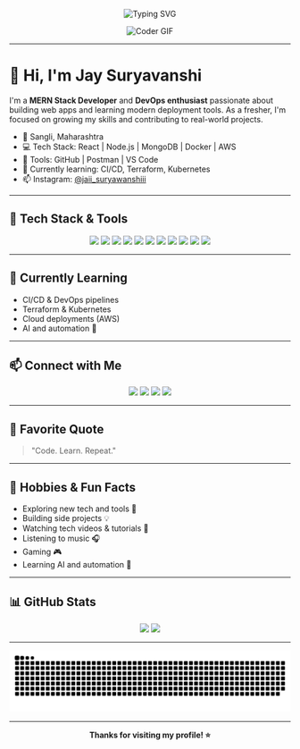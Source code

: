 <!-- Profile Header -->
<p align="center">
  <img src="https://readme-typing-svg.demolab.com?font=Fira+Code&size=28&pause=1000&color=36BCF7&center=true&vCenter=true&width=700&lines=Hi%2C+I'm+Jay+Suryavanshi!;MERN+Stack+Dev+%7C+DevOps+Enthusiast;Code.+Learn.+Repeat." alt="Typing SVG" />
</p>

<p align="center">
  <img src="https://media.giphy.com/media/qgQUggAC3Pfv687qPC/giphy.gif" width="200" alt="Coder GIF">
</p>

---

# 👋 Hi, I'm Jay Suryavanshi

I'm a **MERN Stack Developer** and **DevOps enthusiast** passionate about building web apps and learning modern deployment tools. As a fresher, I'm focused on growing my skills and contributing to real-world projects.

- 📍 Sangli, Maharashtra
- 💻 Tech Stack: React | Node.js | MongoDB | Docker | AWS
- 🔧 Tools: GitHub | Postman | VS Code
- 🌱 Currently learning: CI/CD, Terraform, Kubernetes
- 📫 Instagram: [@jaii_suryawanshiii](https://www.instagram.com/jaii_suryawanshiii/)

---

## 🚀 Tech Stack & Tools
<p align="center">
  <img src="https://img.shields.io/badge/React-61DAFB?style=for-the-badge&logo=react&logoColor=black"/>
  <img src="https://img.shields.io/badge/Node.js-339933?style=for-the-badge&logo=nodedotjs&logoColor=white"/>
  <img src="https://img.shields.io/badge/MongoDB-4EA94B?style=for-the-badge&logo=mongodb&logoColor=white"/>
  <img src="https://img.shields.io/badge/Express.js-000000?style=for-the-badge&logo=express&logoColor=white"/>
  <img src="https://img.shields.io/badge/Docker-2496ED?style=for-the-badge&logo=docker&logoColor=white"/>
  <img src="https://img.shields.io/badge/AWS-232F3E?style=for-the-badge&logo=amazon-aws&logoColor=white"/>
  <img src="https://img.shields.io/badge/GitHub-181717?style=for-the-badge&logo=github&logoColor=white"/>
  <img src="https://img.shields.io/badge/Postman-FF6C37?style=for-the-badge&logo=postman&logoColor=white"/>
  <img src="https://img.shields.io/badge/VS_Code-007ACC?style=for-the-badge&logo=visual-studio-code&logoColor=white"/>
  <img src="https://img.shields.io/badge/Terraform-623CE4?style=for-the-badge&logo=terraform&logoColor=white"/>
  <img src="https://img.shields.io/badge/Kubernetes-326CE5?style=for-the-badge&logo=kubernetes&logoColor=white"/>
</p>

---

## 🌱 Currently Learning
- CI/CD & DevOps pipelines
- Terraform & Kubernetes
- Cloud deployments (AWS)
- AI and automation 🤖

---

## 📫 Connect with Me
<p align="center">
  <a href="mailto:suryavanshijay65@gmail.com"><img src="https://img.shields.io/badge/Email-D14836?style=for-the-badge&logo=gmail&logoColor=white"/></a>
  <a href="https://www.linkedin.com/in/jay-suryavanshi"><img src="https://img.shields.io/badge/LinkedIn-0077B5?style=for-the-badge&logo=linkedin&logoColor=white"/></a>
  <a href="https://www.instagram.com/jaii_suryawanshiii/"><img src="https://img.shields.io/badge/Instagram-E4405F?style=for-the-badge&logo=instagram&logoColor=white"/></a>
  <a href="https://github.com/jaysuryawanshi65"><img src="https://img.shields.io/badge/GitHub-181717?style=for-the-badge&logo=github&logoColor=white"/></a>
</p>

---

## 🎯 Favorite Quote
> "Code. Learn. Repeat."

---

## 🎉 Hobbies & Fun Facts
- Exploring new tech and tools 🔧
- Building side projects 💡
- Watching tech videos & tutorials 🎥
- Listening to music 🎧
- Gaming 🎮
- Learning AI and automation 🤖

---

## 📊 GitHub Stats
<p align="center">
  <img src="https://github-readme-stats.vercel.app/api?username=jaysuryawanshi65&show_icons=true&theme=radical" height="165"/>
  <img src="https://github-readme-stats.vercel.app/api/top-langs/?username=jaysuryawanshi65&layout=compact&theme=radical" height="165"/>
</p>

---

<p align="center">
  <img src="https://github.com/Platane/snk/raw/output/github-contribution-grid-snake.svg" alt="snake" style="max-width: 100%;"/>
</p>

---

<p align="center">
  <b>Thanks for visiting my profile! ⭐</b>
</p> 
